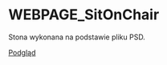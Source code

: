 # WEBPAGE_SitOnChair

Stona wykonana na podstawie pliku PSD.

[Podgląd](http://gawrychowski.pl/str01/index.html)
